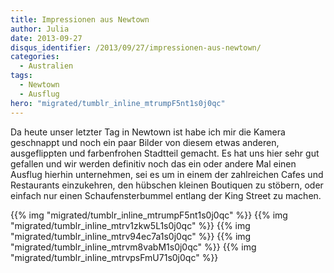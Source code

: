 ```yaml
---
title: Impressionen aus Newtown
author: Julia
date: 2013-09-27
disqus_identifier: /2013/09/27/impressionen-aus-newtown/
categories:
  - Australien
tags:
  - Newtown
  - Ausflug
hero: "migrated/tumblr_inline_mtrumpF5nt1s0j0qc"
---
```

Da heute unser letzter Tag in Newtown ist habe ich mir die Kamera geschnappt und noch ein paar Bilder von diesem etwas anderen, ausgeflippten und
farbenfrohen Stadtteil gemacht. <!--more--> Es hat uns hier sehr gut gefallen und wir werden definitiv noch das ein oder andere Mal einen Ausflug hierhin
unternehmen, sei es um in einem der zahlreichen Cafes und Restaurants einzukehren, den hübschen kleinen Boutiquen zu stöbern, oder einfach nur einen
Schaufensterbummel entlang der King Street zu machen.

{{% img "migrated/tumblr_inline_mtrumpF5nt1s0j0qc" %}}
{{% img "migrated/tumblr_inline_mtrv1zkw5L1s0j0qc" %}}
{{% img "migrated/tumblr_inline_mtrv94ec7a1s0j0qc" %}}
{{% img "migrated/tumblr_inline_mtrvm8vabM1s0j0qc" %}}
{{% img "migrated/tumblr_inline_mtrvpsFmU71s0j0qc" %}}